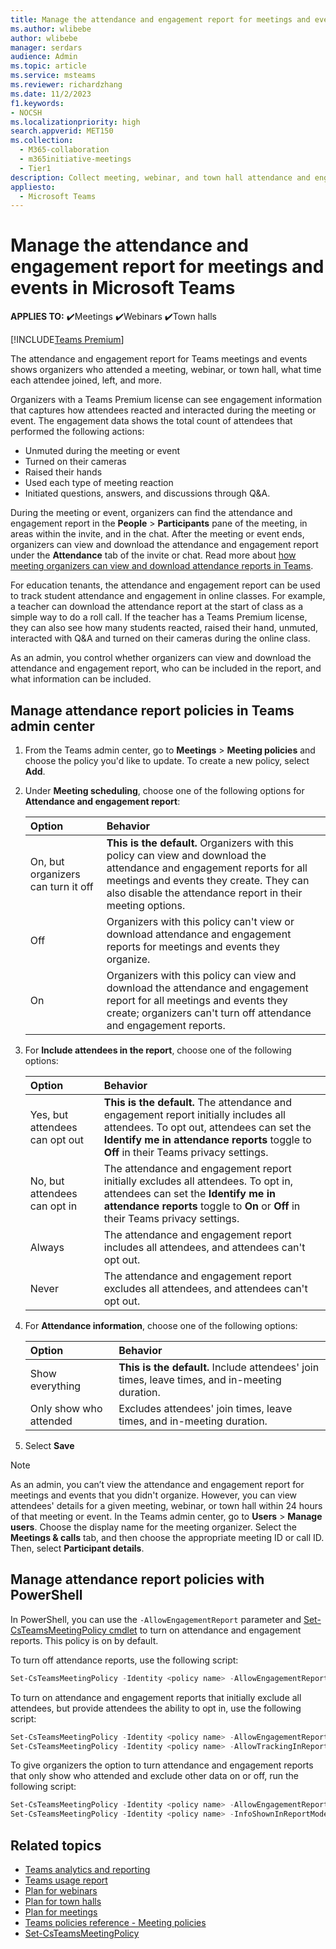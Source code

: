 ```yaml
---
title: Manage the attendance and engagement report for meetings and events in Microsoft Teams
ms.author: wlibebe
author: wlibebe
manager: serdars
audience: Admin
ms.topic: article
ms.service: msteams
ms.reviewer: richardzhang
ms.date: 11/2/2023
f1.keywords:
- NOCSH
ms.localizationpriority: high
search.appverid: MET150
ms.collection: 
  - M365-collaboration
  - m365initiative-meetings
  - Tier1
description: Collect meeting, webinar, and town hall attendance and engagement information from the attendance report in Microsoft Teams. The attendance report shows join times, leave times, and in-meeting duration by attendee. The engagement report shows how attendees reacted and interacted during the meeting or event.
appliesto: 
  - Microsoft Teams 
---
```


# Manage the attendance and engagement report for meetings and events in Microsoft Teams

**APPLIES TO:** ✔️Meetings ✔️Webinars ✔️Town halls

[!INCLUDE[Teams Premium](../includes/teams-premium-ecm.md)]

The attendance and engagement report for Teams meetings and events shows organizers who attended a meeting, webinar, or town hall, what time each attendee joined, left, and more.

Organizers with a Teams Premium license can see engagement information that captures how attendees reacted and interacted during the meeting or event.
The engagement data shows the total count of attendees that performed the following actions:

- Unmuted during the meeting or event
- Turned on their cameras
- Raised their hands
- Used each type of meeting reaction
- Initiated questions, answers, and discussions through Q&A.

During the meeting or event, organizers can find the attendance and engagement report in the **People** > **Participants** pane of the meeting, in areas within the invite, and in the chat. After the meeting or event ends, organizers can view and download the attendance and engagement report under the **Attendance** tab of the invite or chat. Read more about [how meeting organizers can view and download attendance reports in Teams](https://support.microsoft.com/office/ae7cf170-530c-47d3-84c1-3aedac74d310).

For education tenants, the attendance and engagement report can be used to track student attendance and engagement in online classes. For example, a teacher can download the attendance report at the start of class as a simple way to do a roll call. If the teacher has a Teams Premium license, they can also see how many students reacted, raised their hand, unmuted, interacted with Q&A and turned on their cameras during the online class.

As an admin, you control whether organizers can view and download the attendance and engagement report, who can be included in the report, and what information can be included.

## Manage attendance report policies in Teams admin center

1. From the Teams admin center, go to **Meetings** > **Meeting policies** and choose the policy you'd like to update. To create a new policy, select **Add**.
1. Under **Meeting scheduling**, choose one of the following options for **Attendance and engagement report**:

    |Option|Behavior|
    |:------|:-----|
    |On, but organizers can turn it off|**This is the default.** Organizers with this policy can view and download the attendance and engagement reports for all meetings and events they create. They can also disable the attendance report in their meeting options.|
    |Off|Organizers with this policy can't view or download attendance and engagement reports for meetings and events they organize.|
    |On|Organizers with this policy can view and download the attendance and engagement report for all meetings and events they create; organizers can't turn off attendance and engagement reports.|

1. For **Include attendees in the report**, choose one of the following options:

    |Option|Behavior|
    |:------|:-----|
    |Yes, but attendees can opt out|**This is the default.** The attendance and engagement report initially includes all attendees. To opt out, attendees can set the **Identify me in attendance reports** toggle to **Off** in their Teams privacy settings.|
    |No, but attendees can opt in|The attendance and engagement report initially excludes all attendees. To opt in, attendees can set the **Identify me in attendance reports** toggle to **On** or **Off** in their Teams privacy settings.|
    |Always|The attendance and engagement report includes all attendees, and attendees can't opt out.|
    |Never|The attendance and engagement report excludes all attendees, and attendees can't opt out.|
1. For **Attendance information**, choose one of the following options:

    |Option|Behavior|
    |:------|:-----|
    |Show everything|**This is the default.** Include attendees' join times, leave times, and in-meeting duration.|
    |Only show who attended|Excludes attendees' join times, leave times, and in-meeting duration.
1. Select **Save**

> [!NOTE]
> As an admin, you can’t view the attendance and engagement report for meetings and events that you didn't organize. However, you can view attendees' details for a given meeting, webinar, or town hall within 24 hours of that meeting or event. In the Teams admin center, go to **Users** > **Manage users**. Choose the display name for the meeting organizer. Select the **Meetings & calls** tab, and then choose the appropriate meeting ID or call ID. Then, select **Participant details**.

## Manage attendance report policies with PowerShell

In PowerShell, you can use the `-AllowEngagementReport` parameter and [Set-CsTeamsMeetingPolicy cmdlet](/powershell/module/skype/set-csteamsmeetingpolicy) to turn on attendance and engagement reports. This policy is on by default.

To turn off attendance reports, use the following script:

```powershell
Set-CsTeamsMeetingPolicy -Identity <policy name> -AllowEngagementReport Disabled
```

To turn on attendance and engagement reports that initially exclude all attendees, but provide attendees the ability to opt in, use the following script:

```powershell
Set-CsTeamsMeetingPolicy -Identity <policy name> -AllowEngagementReport ForceEnabled
Set-CsTeamsMeetingPolicy -Identity <policy name> -AllowTrackingInReport DisabledUserOverride
```

To give organizers the option to turn attendance and engagement reports that only show who attended and exclude other data on or off, run the following script:

```powershell
Set-CsTeamsMeetingPolicy -Identity <policy name> -AllowEngagementReport Enabled
Set-CsTeamsMeetingPolicy -Identity <policy name> -InfoShownInReportMode identityOnly
```

## Related topics

- [Teams analytics and reporting](teams-reporting-reference.md)
- [Teams usage report](teams-usage-report.md)
- [Plan for webinars](../plan-webinars.md)
- [Plan for town halls](../plan-town-halls.md)
- [Plan for meetings](../plan-meetings.md)
- [Teams policies reference - Meeting policies](../settings-policies-reference.md#meeting-policies)
- [Set-CsTeamsMeetingPolicy](/powershell/module/skype/set-csteamsmeetingpolicy)
